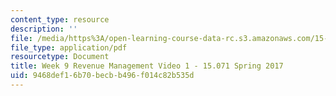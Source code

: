 ```yaml
---
content_type: resource
description: ''
file: /media/https%3A/open-learning-course-data-rc.s3.amazonaws.com/15-071-the-analytics-edge-spring-2017/9468def16b70becbb496f014c82b535d_MIT15_071S17_Unit8_RevenueManagement.pdf
file_type: application/pdf
resourcetype: Document
title: Week 9 Revenue Management Video 1 - 15.071 Spring 2017
uid: 9468def1-6b70-becb-b496-f014c82b535d
---
```

